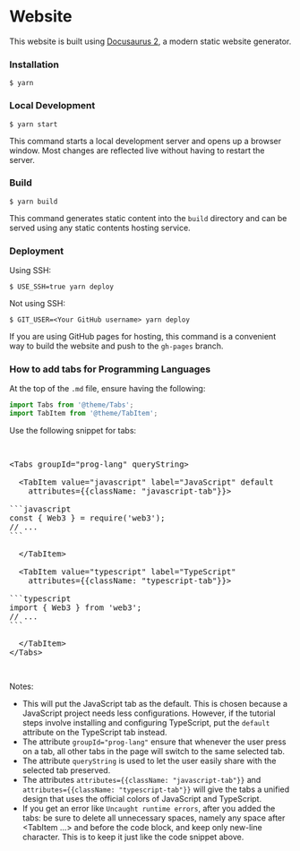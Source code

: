 # Website

This website is built using [Docusaurus 2](https://docusaurus.io/), a modern static website generator.

### Installation

```
$ yarn
```

### Local Development

```
$ yarn start
```

This command starts a local development server and opens up a browser window. Most changes are reflected live without having to restart the server.

### Build

```
$ yarn build
```

This command generates static content into the `build` directory and can be served using any static contents hosting service.

### Deployment

Using SSH:

```
$ USE_SSH=true yarn deploy
```

Not using SSH:

```
$ GIT_USER=<Your GitHub username> yarn deploy
```

If you are using GitHub pages for hosting, this command is a convenient way to build the website and push to the `gh-pages` branch.


### How to add tabs for Programming Languages

At the top of the `.md` file, ensure having the following: 

```js
import Tabs from '@theme/Tabs';
import TabItem from '@theme/TabItem';
```

Use the following snippet for tabs:

<pre>
<xmp lang=html>
<Tabs groupId="prog-lang" queryString>

  <TabItem value="javascript" label="JavaScript" default 
  	attributes={{className: "javascript-tab"}}>

```javascript
const { Web3 } = require('web3');
// ...
```

  </TabItem>
  
  <TabItem value="typescript" label="TypeScript"
  	attributes={{className: "typescript-tab"}}>

```typescript
import { Web3 } from 'web3';
// ...
```

  </TabItem>
</Tabs>
</xmp>
</pre>

Notes: 
- This will put the JavaScript tab as the default. This is chosen because a JavaScript project needs less configurations. However, if the tutorial steps involve installing and configuring TypeScript, put the `default` attribute on the TypeScript tab instead.
- The attribute `groupId="prog-lang"` ensure that whenever the user press on a tab, all other tabs in the page will switch to the same selected tab.
- The attribute `queryString` is used to let the user easily share with the selected tab preserved.
- The attributes `attributes={{className: "javascript-tab"}}` and `attributes={{className: "typescript-tab"}}` will give the tabs a unified design that uses the official colors of JavaScript and TypeScript.
- If you get an error like `Uncaught runtime errors`, after you added the tabs: be sure to delete all unnecessary spaces, namely any space after <TabItem ...> and before the code block, and keep only new-line character. This is to keep it just like the code snippet above.